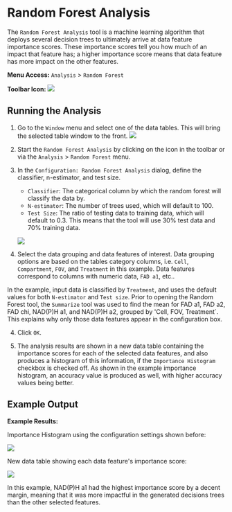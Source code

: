 # Random Forest Analysis

The `Random Forest Analysis` tool is a machine learning algorithm that deploys several decision trees to ultimately arrive at data feature importance scores. These importance scores tell you how much of an impact that feature has; a higher importance score means that data feature has more impact on the other features.

**Menu Access:** `Analysis` > `Random Forest`

**Toolbar Icon:** ![](/images/analysis/randomforest.png)

## Running the Analysis

1. Go to the `Window` menu and select one of the data tables. This will bring the selected table window to the front.
    ![](/images/data/exdata_table.png)


2. Start the `Random Forest Analysis` by clicking on the icon in the toolbar or via the `Analysis` > `Random Forest` menu.

3. In the `Configuration: Random Forest Analysis` dialog, define the classifier, n-estimator, and test size.
    - `Classifier`: The categorical column by which the random forest will classify the data by.
    - `N-estimator`: The number of trees used, which will default to 100.
    - `Test Size`: The ratio of testing data to training data, which will default to 0.3. This means that the tool will use 30% test data and 70% training data.
    
    
    ![](/images/analysis/random_config.png)
    
    
4. Select the data grouping and data features of interest. Data grouping options are based on the tables category columns,  i.e. `Cell`, `Compartment`, `FOV`, and `Treatment` in this example. Data features correspond to columns with numeric data, `FAD a1`, etc..

  In the example, input data is classified by `Treatment`, and uses the default values for both `N-estimator` and `Test size`. Prior to opening the Random Forest tool, the `Summarize` tool was used to find the mean for FAD a1, FAD a2, FAD chi, NAD(P)H a1, and NAD(P)H a2, grouped by 'Cell, FOV, Treatment`. This explains why only those data features appear in the configuration box.
  
4. Click `OK`.


5. The analysis results are shown in a new data table containing the importance scores for each of the selected data features, and also produces a histogram of this information, if the `Importance Histogram` checkbox is checked off. As shown in the example importance histogram, an accuracy value is produced as well, with higher accuracy values being better.

## Example Output

**Example Results:** 

Importance Histogram using the configuration settings shown before:

![](/images/analysis/random_results1.png)

New data table showing each data feature's importance score:

![](/images/analysis/random_reults2.png)

In this example, NAD(P)H a1 had the highest importance score by a decent margin, meaning that it was more impactful in the generated decisions trees than the other selected features.


